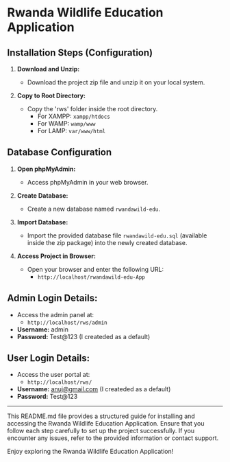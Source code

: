 # Rwanda Wildlife Education Application

## Installation Steps (Configuration)

1. **Download and Unzip:**
   - Download the project zip file and unzip it on your local system.

2. **Copy to Root Directory:**
   - Copy the 'rws' folder inside the root directory.
     - For XAMPP: `xampp/htdocs`
     - For WAMP: `wamp/www`
     - For LAMP: `var/www/html`

## Database Configuration

1. **Open phpMyAdmin:**
   - Access phpMyAdmin in your web browser.

2. **Create Database:**
   - Create a new database named `rwandawild-edu`.

3. **Import Database:**
   - Import the provided database file `rwandawild-edu.sql` (available inside the zip package) into the newly created database.

4. **Access Project in Browser:**
   - Open your browser and enter the following URL:
     - `http://localhost/rwandawild-edu-App`

## Admin Login Details:

- Access the admin panel at:
  - `http://localhost/rws/admin`
- **Username:** admin
- **Password:** Test@123 (I createded as a default)

## User Login Details:

- Access the user portal at:
  - `http://localhost/rws/`
- **Username:** anuj@gmail.com (I createded as a default)
- **Password:** Test@123

---

This README.md file provides a structured guide for installing and accessing the Rwanda Wildlife Education Application. Ensure that you follow each step carefully to set up the project successfully. If you encounter any issues, refer to the provided information or contact support.

Enjoy exploring the Rwanda Wildlife Education Application!
